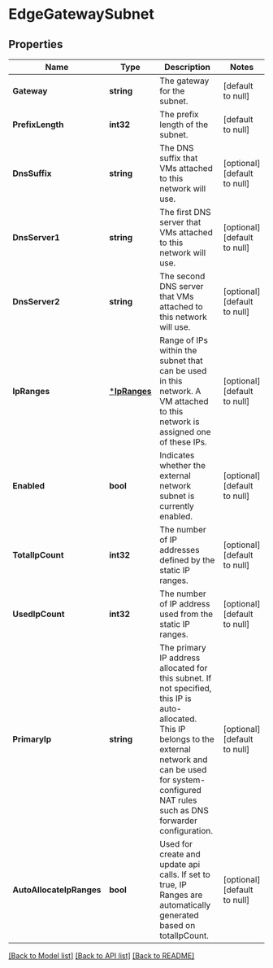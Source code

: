 # EdgeGatewaySubnet

## Properties
Name | Type | Description | Notes
------------ | ------------- | ------------- | -------------
**Gateway** | **string** | The gateway for the subnet. | [default to null]
**PrefixLength** | **int32** | The prefix length of the subnet. | [default to null]
**DnsSuffix** | **string** | The DNS suffix that VMs attached to this network will use. | [optional] [default to null]
**DnsServer1** | **string** | The first DNS server that VMs attached to this network will use. | [optional] [default to null]
**DnsServer2** | **string** | The second DNS server that VMs attached to this network will use. | [optional] [default to null]
**IpRanges** | [***IpRanges**](IpRanges.md) | Range of IPs within the subnet that can be used in this network. A VM attached to this network is assigned one of these IPs. | [optional] [default to null]
**Enabled** | **bool** | Indicates whether the external network subnet is currently enabled. | [optional] [default to null]
**TotalIpCount** | **int32** | The number of IP addresses defined by the static IP ranges. | [optional] [default to null]
**UsedIpCount** | **int32** | The number of IP address used from the static IP ranges. | [optional] [default to null]
**PrimaryIp** | **string** | The primary IP address allocated for this subnet. If not specified, this IP is auto-allocated.  This IP belongs to the external network and can be used for system-configured NAT rules such as DNS forwarder configuration.  | [optional] [default to null]
**AutoAllocateIpRanges** | **bool** | Used for create and update api calls. If set to true, IP Ranges are automatically generated based on totalIpCount. | [optional] [default to null]

[[Back to Model list]](../README.md#documentation-for-models) [[Back to API list]](../README.md#documentation-for-api-endpoints) [[Back to README]](../README.md)


